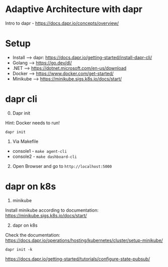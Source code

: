 # Adaptive Architecture with dapr

Intro to dapr - https://docs.dapr.io/concepts/overview/

# Setup

- Install --> dapr: https://docs.dapr.io/getting-started/install-dapr-cli/
- Golang --> https://go.dev/dl/
- .NET --> https://dotnet.microsoft.com/en-us/download
- Docker --> https://www.docker.com/get-started/
- Minikube --> https://minikube.sigs.k8s.io/docs/start/

# dapr cli

0. Dapr init

Hint: Docker needs to run!

```
dapr init
```

1. Via Makefile

- console1 - ```make agent-cli```
- console2 - ```make dashboard-cli```

2. Open Browser and go to ```http://localhost:5000```


# dapr on k8s

1. minikube

Install minikube according to documentation: https://minikube.sigs.k8s.io/docs/start/

2. dapr on k8s

Check the documentation: https://docs.dapr.io/operations/hosting/kubernetes/cluster/setup-minikube/

```
dapr init -k
```

https://docs.dapr.io/getting-started/tutorials/configure-state-pubsub/
